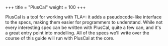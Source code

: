 +++
title = "PlusCal"
weight = 100
+++

PlusCal is a tool for working with TLA+: it adds a pseudocode-like interface to the specs, making them easier for programmers to understand. While not every interesting spec can be written with PlusCal, quite a few can, and it's a great entry point into modelling. All of the specs we'll write over the course of this guide will run with PlusCal at the core.
